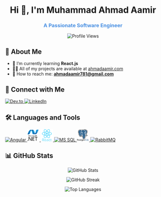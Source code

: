 <h1 align="center">Hi 👋, I'm Muhammad Ahmad Aamir</h1>
<h3 align="center" style="color:#4A90E2;">A Passionate Software Engineer</h3>

<p align="center">
  <img src="https://komarev.com/ghpvc/?username=ahmadaamir781&label=Profile%20views&color=0e75b6&style=flat" alt="Profile Views" />
</p>

## 🚀 About Me
- 🌱 I’m currently learning **React.js**
- 👨‍💻 All of my projects are available at [ahmadaamir.com](https://ahmadaamir.com)
- 📧 How to reach me: **ahmadaamir781@gmail.com**

## 🔗 Connect with Me
<p align="left">
  <a href="https://dev.to/ahmadaamir.com" target="_blank">
    <img src="https://img.shields.io/badge/Dev.to-0A0A0A?style=for-the-badge&logo=devdotto&logoColor=white" alt="Dev.to" />
  </a>
  <a href="https://www.linkedin.com/in/web-developer-ahmad-aamir781/" target="_blank">
    <img src="https://img.shields.io/badge/LinkedIn-0077B5?style=for-the-badge&logo=linkedin&logoColor=white" alt="LinkedIn" />
  </a>
</p>

## 🛠 Languages and Tools
<p align="left">
  <a href="https://angular.io" target="_blank">
    <img src="https://angular.io/assets/images/logos/angular/angular.svg" alt="Angular" width="40" height="40" />
  </a>
  <a href="https://dotnet.microsoft.com/" target="_blank">
    <img src="https://raw.githubusercontent.com/devicons/devicon/master/icons/dot-net/dot-net-original-wordmark.svg" alt=".NET" width="40" height="40" />
  </a>
  <a href="https://reactjs.org/" target="_blank">
    <img src="https://raw.githubusercontent.com/devicons/devicon/master/icons/react/react-original-wordmark.svg" alt="React.js" width="40" height="40" />
  </a>
  <a href="https://www.microsoft.com/en-us/sql-server" target="_blank">
    <img src="https://www.svgrepo.com/show/303229/microsoft-sql-server-logo.svg" alt="MS SQL" width="40" height="40" />
  </a>
  <a href="https://www.postgresql.org" target="_blank">
    <img src="https://raw.githubusercontent.com/devicons/devicon/master/icons/postgresql/postgresql-original-wordmark.svg" alt="PostgreSQL" width="40" height="40" />
  </a>
  <a href="https://www.rabbitmq.com" target="_blank">
    <img src="https://www.vectorlogo.zone/logos/rabbitmq/rabbitmq-icon.svg" alt="RabbitMQ" width="40" height="40" />
  </a>
</p>

## 📊 GitHub Stats
<p align="center">
  <img src="https://github-readme-stats.vercel.app/api?username=ahmadaamir781&show_icons=true&theme=radical" alt="GitHub Stats" />
</p>

<p align="center">
  <img src="https://github-readme-streak-stats.herokuapp.com/?username=ahmadaamir781&theme=dark" alt="GitHub Streak" />
</p>

<p align="center">
  <img src="https://github-readme-stats.vercel.app/api/top-langs?username=ahmadaamir781&show_icons=true&layout=compact&theme=radical" alt="Top Languages" />
</p>
